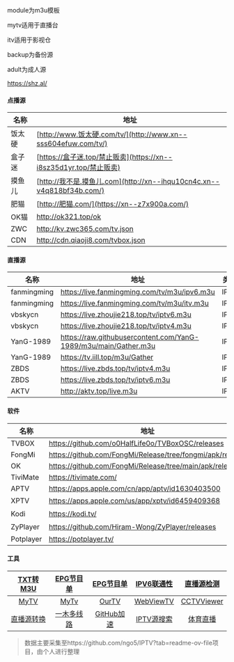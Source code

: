 module为m3u模板

mytv适用于直播台

itv适用于影视仓

backup为备份源

adult为成人源

https://shz.al/

#### 点播源

| 名称   | 地址                                                         |
| ------ | ------------------------------------------------------------ |
| 饭太硬 | [http://www.饭太硬.com/tv/](http://www.xn--sss604efuw.com/tv/) |
| 盒子迷 | [https://盒子迷.top/禁止贩卖](https://xn--i8sz35d1yr.top/禁止贩卖) |
| 摸鱼儿 | [http://我不是.摸鱼儿.com](http://xn--ihqu10cn4c.xn--v4q818bf34b.com/) |
| 肥猫   | [http://肥猫.com/](https://xn--z7x900a.com/)                 |
| OK猫   | http://ok321.top/ok                                          |
| ZWC    | http://kv.zwc365.com/tv.json                                 |
| CDN    | http://cdn.qiaoji8.com/tvbox.json                            |

#### 直播源

| 名称        | 地址                                                         | 类型 |
| ----------- | ------------------------------------------------------------ | :--: |
| fanmingming | https://live.fanmingming.com/tv/m3u/ipv6.m3u                 | IPV6 |
| fanmingming | https://live.fanmingming.com/tv/m3u/itv.m3u                  | IPV4 |
| vbskycn     | https://live.zhoujie218.top/tv/iptv6.m3u                     | IPV6 |
| vbskycn     | https://live.zhoujie218.top/tv/iptv4.m3u                     | IPV4 |
| YanG-1989   | https://raw.githubusercontent.com/YanG-1989/m3u/main/Gather.m3u | IPV6 |
| YanG-1989   | https://tv.iill.top/m3u/Gather                               | IPV6 |
| ZBDS        | https://live.zbds.top/tv/iptv4.m3u                           | IPV4 |
| ZBDS        | https://live.zbds.top/tv/iptv6.m3u                           | IPV6 |
| AKTV        | http://aktv.top/live.m3u                                     | IPV4 |

#### 软件

| 名称      | 地址                                                      |  备注   |
| --------- | --------------------------------------------------------- | :-----: |
| TVBOX     | https://github.com/o0HalfLife0o/TVBoxOSC/releases         | Android |
| FongMi    | https://github.com/FongMi/Release/tree/fongmi/apk/release | Android |
| OK        | https://github.com/FongMi/Release/tree/main/apk/release   | Android |
| TiviMate  | https://tivimate.com/                                     | Android |
| APTV      | https://apps.apple.com/cn/app/aptv/id1630403500           |   iOS   |
| XPTV      | https://apps.apple.com/us/app/xptv/id6459409368           | 美区iOS |
| Kodi      | https://kodi.tv/                                          | 全平台  |
| ZyPlayer  | https://github.com/Hiram-Wong/ZyPlayer/releases           | 多平台  |
| Potplayer | https://potplayer.tv/                                     | Windows |

#### 工具

|   [TXT转M3U](https://live.fanmingming.com/txt2m3u/)    | [EPG节目单](https://epg.pw/test_channel_page.html?lang=zh-hans) |     [EPG节目单](https://live.fanmingming.com/e.xml)     |              [IPV6联通性](https://testipv6.cn/)              |   [直播源检测](https://github.com/zhimin-dev/iptv-checker)   |
| :----------------------------------------------------: | :----------------------------------------------------------: | :-----------------------------------------------------: | :----------------------------------------------------------: | :----------------------------------------------------------: |
| [MyTV](https://github.com/lizongying/my-tv-0/releases) | [MyTv](https://github.com/yaoxieyoulei/mytv-android/releases) | [OurTV](https://github.com/andandroidor/ourtv/releases) | [WebViewTV](https://github.com/hxh19950701/WebViewTvLive/releases) | [CCTVViewer](https://github.com/Eanya-Tonic/CCTV_Viewer/releases) |
|         [直播源转换](https://zbds.top/tools/)          | [一木多线路](https://ghp.ci/https://raw.githubusercontent.com/xianyuyimu/TVBOX-/main/TVBox/%E4%B8%80%E6%9C%A8%E5%A4%9A%E7%BA%BF%E8%B7%AF.json) |           [GitHub加速](https://gh-proxy.com/)           |              [IPTV源搜索](http://tonkiang.us/?)              |              [体育直播](http://www.jrs23.com/)               |

> 数据主要采集至https://github.com/ngo5/IPTV?tab=readme-ov-file项目，由个人进行整理









